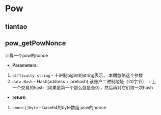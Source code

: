 # Pow
## tiantao

## pow_getPowNonce
计算一个pow的nonce

- **Parameters**: 
1. `difficulty`: `string` - 十进制bigint的string表示， 本期忽略这个参数
2. `data` :`Hash` -  Hash(address + prehash) 该账户二进制地址（20字节） + 上一个交易的hash（如果是第一个那么就是全0），然后再对它们取一次hash

- **return**:
1. `nonce`:`[]byte` - base64的byte数组 pow的nonce

